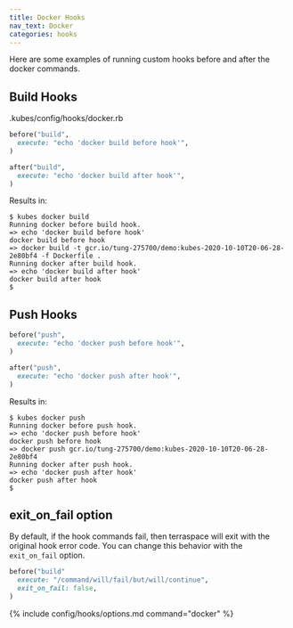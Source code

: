 ```yaml
---
title: Docker Hooks
nav_text: Docker
categories: hooks
---
```


Here are some examples of running custom hooks before and after the docker commands.

## Build Hooks

.kubes/config/hooks/docker.rb

```ruby
before("build",
  execute: "echo 'docker build before hook'",
)

after("build",
  execute: "echo 'docker build after hook'",
)
```

Results in:

    $ kubes docker build
    Running docker before build hook.
    => echo 'docker build before hook'
    docker build before hook
    => docker build -t gcr.io/tung-275700/demo:kubes-2020-10-10T20-06-28-2e80bf4 -f Dockerfile .
    Running docker after build hook.
    => echo 'docker build after hook'
    docker build after hook
    $

## Push Hooks

```ruby
before("push",
  execute: "echo 'docker push before hook'",
)

after("push",
  execute: "echo 'docker push after hook'",
)
```

Results in:

    $ kubes docker push
    Running docker before push hook.
    => echo 'docker push before hook'
    docker push before hook
    => docker push gcr.io/tung-275700/demo:kubes-2020-10-10T20-06-28-2e80bf4
    Running docker after push hook.
    => echo 'docker push after hook'
    docker push after hook
    $

## exit_on_fail option

By default, if the hook commands fail, then terraspace will exit with the original hook error code.  You can change this behavior with the `exit_on_fail` option.

```ruby
before("build"
  execute: "/command/will/fail/but/will/continue",
  exit_on_fail: false,
)
```

{% include config/hooks/options.md command="docker" %}
